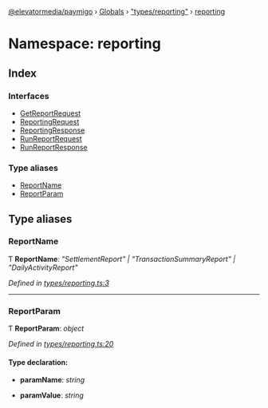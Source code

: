 [@elevatormedia/paymigo](../README.md) › [Globals](../globals.md) › ["types/reporting"](_types_reporting_.md) › [reporting](_types_reporting_.reporting.md)

# Namespace: reporting

## Index

### Interfaces

-   [GetReportRequest](../interfaces/_types_reporting_.reporting.getreportrequest.md)
-   [ReportingRequest](../interfaces/_types_reporting_.reporting.reportingrequest.md)
-   [ReportingResponse](../interfaces/_types_reporting_.reporting.reportingresponse.md)
-   [RunReportRequest](../interfaces/_types_reporting_.reporting.runreportrequest.md)
-   [RunReportResponse](../interfaces/_types_reporting_.reporting.runreportresponse.md)

### Type aliases

-   [ReportName](_types_reporting_.reporting.md#reportname)
-   [ReportParam](_types_reporting_.reporting.md#reportparam)

## Type aliases

### ReportName

Ƭ **ReportName**: _"SettlementReport" | "TransactionSummaryReport" | "DailyActivityReport"_

_Defined in [types/reporting.ts:3](https://github.com/ELEVATORmedia/paymigo/blob/0b66b83/src/types/reporting.ts#L3)_

---

### ReportParam

Ƭ **ReportParam**: _object_

_Defined in [types/reporting.ts:20](https://github.com/ELEVATORmedia/paymigo/blob/0b66b83/src/types/reporting.ts#L20)_

#### Type declaration:

-   **paramName**: _string_

-   **paramValue**: _string_
